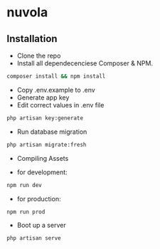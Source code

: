 # nuvola

## Installation

- Clone the repo
- Install all dependecenciese Composer & NPM.

```bash
composer install && npm install
```

- Copy .env.example to .env
- Generate app key
- Edit correct values in .env file

```bash
php artisan key:generate
```

- Run database migration

```bash
php artisan migrate:fresh
```

- Compiling Assets

- for development:

```bash
npm run dev
```
- for production:

```bash
npm run prod
```

- Boot up a server

```bash
php artisan serve
```
